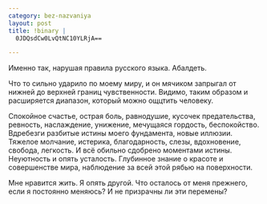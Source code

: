 ```yaml
--- 
category: bez-nazvaniya
layout: post
title: !binary |
  0JDQsdCw0LvQtNC10YLRjA==

---
```

Именно так, нарушая правила русского языка. Абалдеть.

Что то сильно ударило по моему миру, и он мячиком запрыгал от нижней до верхней границ чувственности. Видимо, таким образом и расширяется диапазон, который можно ощцтить человеку.

Спокойное счастье, острая боль, равнодушие, кусочек предательства, ревность, наслаждение, унижение, мечущаяся гордость, беспокойство. Вдребезги разбитые истины моего фундамента, новые иллюзии. Тяжелое молчание, истерика, благодарность, слезы, вдохновение, свобода, легкость. И всё обильно сдобрено моментами истины. Неуютность и опять усталость. Глубинное знание о красоте и совершенстве мира, наблюдение за всей этой рябью на поверхности.

Мне нравится жить. Я опять другой. Что осталось от меня прежнего, если я постоянно меняюсь? И не призрачны ли эти перемены?
